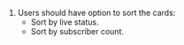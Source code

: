 1. Users should have option to sort the cards:
    * Sort by live status.
    * Sort by subscriber count.
